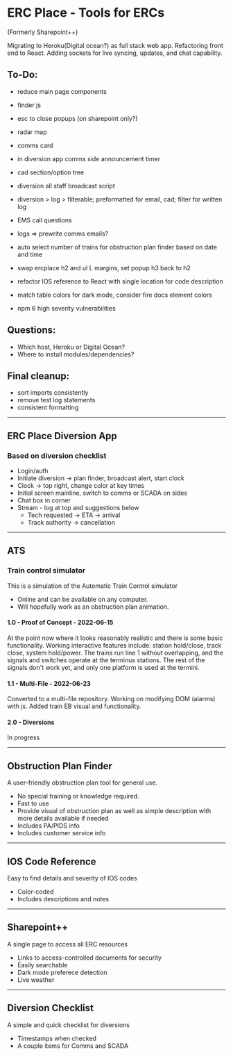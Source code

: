 # ERC Place - Tools for ERCs
(Formerly Sharepoint++)

Migrating to Heroku(Digital ocean?) as full stack web app.
Refactoring front end to React.
Adding sockets for live syncing, updates, and chat capability.

## To-Do:
- reduce main page components
- finder js
- esc to close popups (on sharepoint only?)
- radar map
- comms card
- in diversion app comms side announcement timer
- cad section/option tree
- diversion all staff broadcast script
- diversion > log > filterable; preformatted for email, cad; filter for written log

- EMS call questions
- logs => prewrite comms emails?
- auto select number of trains for obstruction plan finder based on date and time
- swap ercplace h2 and ul L margins, set popup h3 back to h2
- refactor IOS reference to React with single location for code description
- match table colors for dark mode, consider fire docs element colors
- npm 6 high severity vulnerabilities

## Questions:
- Which host, Heroku or Digital Ocean?
- Where to install modules/dependencies?

## Final cleanup:
- sort imports consistently
- remove test log statements
- consistent formatting

---

## ERC Place Diversion App
### Based on diversion checklist

- Login/auth
- Initiate diversion -> plan finder, broadcast alert, start clock
- Clock -> top right, change color at key times
- Initial screen mainline, switch to comms or SCADA on sides
- Chat box in corner
- Stream - log at top and suggestions below
    * Tech requested -> ETA -> arrival
    * Track authority -> cancellation

---

## ATS

### Train control simulator

This is a simulation of the Automatic Train Control simulator
 - Online and can be available on any computer.
 - Will hopefully work as an obstruction plan animation.

#### 1.0 - Proof of Concept - 2022-06-15

At the point now where it looks reasonably realistic and there is some basic functionality.
Working interactive features include: station hold/close, track close, system hold/power.
The trains run line 1 without overlapping, and the signals and switches operate at the terminus stations.
The rest of the signals don't work yet, and only one platform is used at the termini.

#### 1.1 - Multi-File - 2022-06-23

Converted to a multi-file repository. Working on modifying DOM (alarms) with js.
Added train EB visual and functionality.

#### 2.0 - Diversions

In progress

---

## Obstruction Plan Finder

A user-friendly obstruction plan tool for general use.

- No special training or knowledge required.
- Fast to use
- Provide visual of obstruction plan as well as simple description with more details available if needed
- Includes PA/PIDS info
- Includes customer service info

---

## IOS Code Reference

Easy to find details and severity of IOS codes

- Color-coded
- Includes descriptions and notes

---

## Sharepoint++

A single page to access all ERC resources

- Links to access-controlled documents for security
- Easily searchable
- Dark mode preferece detection
- Live weather

---

## Diversion Checklist

A simple and quick checklist for diversions

- Timestamps when checked
- A couple items for Comms and SCADA
